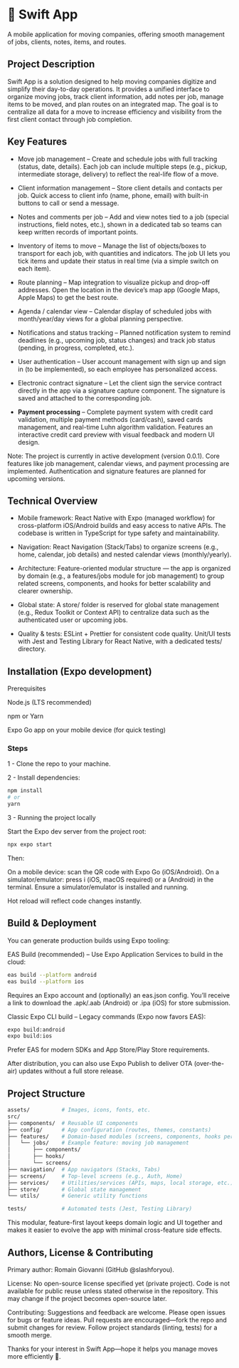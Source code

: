 # 🚚 Swift App

A mobile application for moving companies, offering smooth management of jobs, clients, notes, items, and routes.

## Project Description

Swift App is a solution designed to help moving companies digitize and simplify their day-to-day operations. It provides a unified interface to organize moving jobs, track client information, add notes per job, manage items to be moved, and plan routes on an integrated map. The goal is to centralize all data for a move to increase efficiency and visibility from the first client contact through job completion.

## Key Features

- Move job management – Create and schedule jobs with full tracking (status, date, details). Each job can include multiple steps (e.g., pickup, intermediate storage, delivery) to reflect the real-life flow of a move.

- Client information management – Store client details and contacts per job. Quick access to client info (name, phone, email) with built-in buttons to call or send a message.

- Notes and comments per job – Add and view notes tied to a job (special instructions, field notes, etc.), shown in a dedicated tab so teams can keep written records of important points.

- Inventory of items to move – Manage the list of objects/boxes to transport for each job, with quantities and indicators. The job UI lets you tick items and update their status in real time (via a simple switch on each item).

- Route planning – Map integration to visualize pickup and drop-off addresses. Open the location in the device’s map app (Google Maps, Apple Maps) to get the best route.

- Agenda / calendar view – Calendar display of scheduled jobs with month/year/day views for a global planning perspective.

- Notifications and status tracking – Planned notification system to remind deadlines (e.g., upcoming job, status changes) and track job status (pending, in progress, completed, etc.).

- User authentication – User account management with sign up and sign in (to be implemented), so each employee has personalized access.

- Electronic contract signature – Let the client sign the service contract directly in the app via a signature capture component. The signature is saved and attached to the corresponding job.

- **Payment processing** – Complete payment system with credit card validation, multiple payment methods (card/cash), saved cards management, and real-time Luhn algorithm validation. Features an interactive credit card preview with visual feedback and modern UI design.

Note: The project is currently in active development (version 0.0.1). Core features like job management, calendar views, and payment processing are implemented. Authentication and signature features are planned for upcoming versions.

## Technical Overview

- Mobile framework: React Native with Expo (managed workflow) for cross-platform iOS/Android builds and easy access to native APIs. The codebase is written in TypeScript for type safety and maintainability.

- Navigation: React Navigation (Stack/Tabs) to organize screens (e.g., home, calendar, job details) and nested calendar views (monthly/yearly).

- Architecture: Feature-oriented modular structure — the app is organized by domain (e.g., a features/jobs module for job management) to group related screens, components, and hooks for better scalability and clearer ownership.

- Global state: A store/ folder is reserved for global state management (e.g., Redux Toolkit or Context API) to centralize data such as the authenticated user or upcoming jobs.

- Quality & tests: ESLint + Prettier for consistent code quality. Unit/UI tests with Jest and Testing Library for React Native, with a dedicated tests/ directory.

## Installation (Expo development)

Prerequisites

Node.js (LTS recommended)

npm or Yarn

Expo Go app on your mobile device (for quick testing)

### Steps

1 - Clone the repo to your machine.

2 - Install dependencies:
```bash
npm install
# or
yarn
```
3 - Running the project locally

Start the Expo dev server from the project root:
```bash
npx expo start
```
Then:

On a mobile device: scan the QR code with Expo Go (iOS/Android).
On a simulator/emulator: press i (iOS, macOS required) or a (Android) in the terminal. Ensure a simulator/emulator is installed and running.

Hot reload will reflect code changes instantly.

## Build & Deployment

You can generate production builds using Expo tooling:

EAS Build (recommended) – Use Expo Application Services to build in the cloud:
```bash
eas build --platform android
eas build --platform ios
```
Requires an Expo account and (optionally) an eas.json config. You’ll receive a link to download the .apk/.aab (Android) or .ipa (iOS) for store submission.

Classic Expo CLI build – Legacy commands (Expo now favors EAS):
```bash
expo build:android
expo build:ios
```
Prefer EAS for modern SDKs and App Store/Play Store requirements.

After distribution, you can also use Expo Publish to deliver OTA (over-the-air) updates without a full store release.

## Project Structure

```bash
assets/          # Images, icons, fonts, etc.
src/
├── components/  # Reusable UI components
├── config/      # App configuration (routes, themes, constants)
├── features/    # Domain-based modules (screens, components, hooks per feature)
│   └── jobs/    # Example feature: moving job management
│       ├── components/
│       ├── hooks/
│       └── screens/
├── navigation/  # App navigators (Stacks, Tabs)
├── screens/     # Top-level screens (e.g., Auth, Home)
├── services/    # Utilities/services (APIs, maps, local storage, etc.)
├── store/       # Global state management
└── utils/       # Generic utility functions

tests/           # Automated tests (Jest, Testing Library)
```

This modular, feature-first layout keeps domain logic and UI together and makes it easier to evolve the app with minimal cross-feature side effects.

## Authors, License & Contributing

Primary author: Romain Giovanni (GitHub @slashforyou).

License: No open-source license specified yet (private project). Code is not available for public reuse unless stated otherwise in the repository. This may change if the project becomes open-source later.

Contributing: Suggestions and feedback are welcome. Please open issues for bugs or feature ideas. Pull requests are encouraged—fork the repo and submit changes for review. Follow project standards (linting, tests) for a smooth merge.

Thanks for your interest in Swift App—hope it helps you manage moves more efficiently 🚀.
